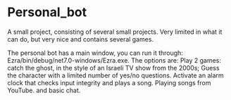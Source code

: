 # Personal_bot
A small project, consisting of several small projects. Very limited in what it can do, but very nice and contains several games.

The personal bot has a main window, you can run it through: Ezra/bin/debug/net7.0-windows/Ezra.exe.
The options are:
Play 2 games: catch the ghost, in the style of an Israeli TV show from the 2000s; Guess the character with a limited number of yes/no questions.
Activate an alarm clock that checks input integrity and plays a song.
Playing songs from YouTube.
and basic chat.

